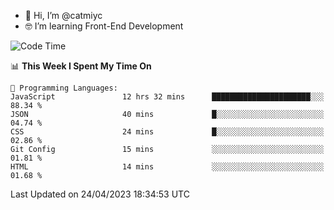 - 👋 Hi, I’m @catmiyc
- 🤓 I’m learning Front-End Development

<!---
catmiyc/catmiyc is a ✨ special ✨ repository because its `README.md` (this file) appears on your GitHub profile.
You can click the Preview link to take a look at your changes.
--->


<!--START_SECTION:waka-->
![Code Time](http://img.shields.io/badge/Code%20Time-151%20hrs%2042%20mins-blue)

📊 **This Week I Spent My Time On** 

```text
💬 Programming Languages: 
JavaScript               12 hrs 32 mins      ██████████████████████░░░   88.34 % 
JSON                     40 mins             █░░░░░░░░░░░░░░░░░░░░░░░░   04.74 % 
CSS                      24 mins             █░░░░░░░░░░░░░░░░░░░░░░░░   02.86 % 
Git Config               15 mins             ░░░░░░░░░░░░░░░░░░░░░░░░░   01.81 % 
HTML                     14 mins             ░░░░░░░░░░░░░░░░░░░░░░░░░   01.68 % 
```


 Last Updated on 24/04/2023 18:34:53 UTC
<!--END_SECTION:waka-->
